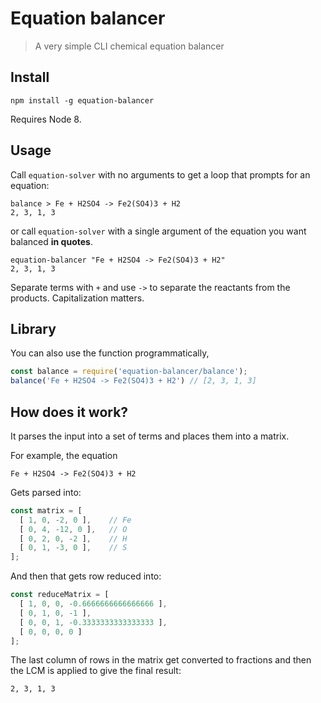 # Equation balancer

> A very simple CLI chemical equation balancer

## Install

```
npm install -g equation-balancer
```

Requires Node 8.

## Usage

Call `equation-solver` with no arguments to get a loop that prompts for an equation:

```
balance > Fe + H2SO4 -> Fe2(SO4)3 + H2
2, 3, 1, 3
```

or call `equation-solver` with a single argument of the equation you want balanced **in quotes**.

```
equation-balancer "Fe + H2SO4 -> Fe2(SO4)3 + H2"
2, 3, 1, 3
```

Separate terms with `+` and use `->` to separate the reactants from the products. Capitalization matters.

## Library

You can also use the function programmatically,

```js
const balance = require('equation-balancer/balance');
balance('Fe + H2SO4 -> Fe2(SO4)3 + H2') // [2, 3, 1, 3]
``` 

## How does it work?

It parses the input into a set of terms and places them into a matrix.

For example, the equation

    Fe + H2SO4 -> Fe2(SO4)3 + H2

Gets parsed into:

```js
const matrix = [
  [ 1, 0, -2, 0 ],    // Fe 
  [ 0, 4, -12, 0 ],   // O
  [ 0, 2, 0, -2 ],    // H
  [ 0, 1, -3, 0 ],    // S
];
```

And then that gets row reduced into:

```js
const reduceMatrix = [
  [ 1, 0, 0, -0.6666666666666666 ],
  [ 0, 1, 0, -1 ],
  [ 0, 0, 1, -0.3333333333333333 ],
  [ 0, 0, 0, 0 ]
];
```

The last column of rows in the matrix get converted to fractions and then the LCM is applied to give the final result:

    2, 3, 1, 3

